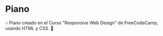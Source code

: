 # Piano
:notes: Piano creado en el Curso "Responsive Web Design" de FreeCodeCamp,  usando HTML y CSS. :musical_keyboard:
 
